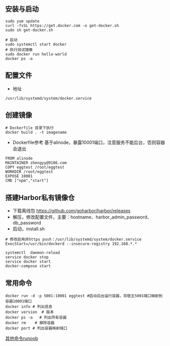 ## 安装与启动
```shell
sudo yum update
curl -fsSL https://get.docker.com -o get-docker.sh
sudo sh get-docker.sh

# 启动
sudo systemctl start docker
# 执行测试镜像
sudo docker run hello-world
docker ps -a
```

## 配置文件

- 地址
```text
/usr/lib/systemd/system/docker.service
```

## 创建镜像

```shell
# Dockerfile 目录下执行
docker build . -t imagename
```

- Dockerfile参考
基于alinode，暴露10001端口，注意服务不能后台，否则容器会退出

```shell
FROM alinode
MAINTAINER zhengyy@9186.com
COPY eggtest /root/eggtest
WORKDIR /root/eggtest
EXPOSE 10001
CMD ["npm","start"]
```

## 搭建Harbor私有镜像仓
- 下载离线包 https://github.com/goharbor/harbor/releases
- 解压，修改配置文件，主要：hostname、harbor_admin_password、db_password
- 启动，install.sh

```shell
# 修改启用非https push：/usr/lib/systemd/system/docker.service
ExecStart=/usr/bin/dockerd --insecure-registry 192.168.*.*

systemctl  daemon-reload
service docker stop
service docker start
docker-compose start
```


## 常用命令
```shell
docker run -d -p 5001:10001 eggtest #启动后台运行容器，将宿主5001端口映射到容器10001端口
docker info # 列出信息
docker version  # 版本
docker ps -a   # 列出所有容器
docker rm    # 移除容器
docker port # 列出容器映射端口
```
[其他命令runoob](https://www.runoob.com/docker/docker-command-manual.html)